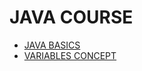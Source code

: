# JAVA COURSE

- [JAVA BASICS](https://github.com/raghav1674/java_practice/tree/master/JAVA%20BASICS)
- [VARIABLES CONCEPT](https://github.com/raghav1674/java_practice/blob/master/JAVA%20BASICS/static.md)
